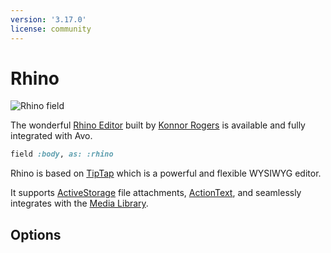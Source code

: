 ```yaml
---
version: '3.17.0'
license: community
---
```


# Rhino

<Image src="/assets/img/fields/rhino/rhino-field.gif" alt="Rhino field" size="800x413" />

The wonderful [Rhino Editor](https://rhino-editor.vercel.app/) built by [Konnor Rogers](https://www.konnorrogers.com/) is available and fully integrated with Avo.

```ruby
field :body, as: :rhino
```

Rhino is based on [TipTap](https://tiptap.dev/) which is a powerful and flexible WYSIWYG editor.

It supports [ActiveStorage](https://guides.rubyonrails.org/active_storage_overview.html) file attachments, [ActionText](https://guides.rubyonrails.org/action_text_overview.html), and seamlessly integrates with the [Media Library](./../media-library).

## Options

<!-- @include: ./../common/field_options/always_show.md-->
